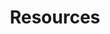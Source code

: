 ---
layout: page
title: Resources
nav: true
nav_order: 2
dropdown: true
children: 
    - title: Funding
      permalink: /funding/
    - title: Guide To Grad Life
      permalink: /gradlife/
    - title: International Students
      permalink: /intstud/
    - title: Alumni
      permalink: /alumni/
---